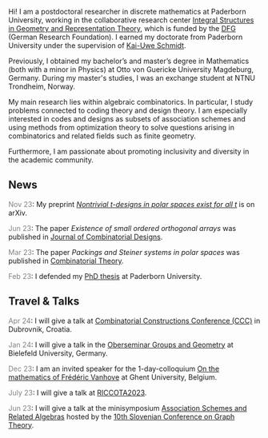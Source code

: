 Hi! I am a postdoctoral researcher in discrete mathematics at Paderborn University, working in the collaborative research center [Integral Structures in Geometry and Representation Theory](https://trr358.math.uni-bielefeld.de/Pages/aboutUs), which is funded by the [DFG](https://www.dfg.de/en/index.jsp) (German Research Foundation).
I earned my doctorate from Paderborn University under the supervision of [Kai-Uwe Schmidt](https://math.uni-paderborn.de/en/ag/dm/?cHash=49e3a4ac0c474af67ece490d7b6d9ec4).

Previously, I obtained my bachelor’s and master’s degree in Mathematics (both with a minor in Physics) at Otto von Guericke University Magdeburg, Germany. 
During my master's studies, I was an exchange student at NTNU Trondheim, Norway.

My main research lies within algebraic combinatorics. 
In particular, I study problems connected to coding theory and design theory.
I am especially interested in codes and designs as subsets of association schemes and using methods from optimization theory to solve questions arising in combinatorics and related fields such as finite geometry.

Furthermore, I am passionate about promoting inclusivity and diversity in the academic community.

## News

<span style="color:gray">Nov 23</span>: My preprint [*Nontrivial t-designs in polar spaces exist for all t*](https://arxiv.org/abs/2311.08288) is on arXiv.

<span style="color:gray">Jun 23</span>: The paper  *Existence of small ordered orthogonal arrays* was published in [Journal of Combinatorial Designs](https://doi.org/10.1002/jcd.21903).

<span style="color:gray">Mar 23</span>: The paper  *Packings and Steiner systems in polar spaces* was published in [Combinatorial Theory](https://escholarship.org/uc/item/83g3149p).

<span style="color:gray">Feb 23</span>: I defended my [PhD thesis](https://digital.ub.uni-paderborn.de/doi/10.17619/UNIPB/1-1672) at Paderborn University.

## Travel & Talks

<span style="color:gray">Apr 24</span>: I will give a talk at [Combinatorial Constructions Conference (CCC)](https://web.math.pmf.unizg.hr/acco/meetings.php) in Dubrovnik, Croatia.

<span style="color:gray">Jan 24</span>: I will give a talk in the [Oberseminar Groups and Geometry](https://www.math.uni-bielefeld.de/groupsgeometry/seminar.php?ID=156) at Bielefeld University, Germany.

<span style="color:gray">Dec 23</span>: I am an invited speaker for the 1-day-colloquium [On the mathematics of Frédéric Vanhove](https://cage.ugent.be/~aneri/CFV23) at Ghent University, Belgium.

<span style="color:gray">July 23</span>: I will give a talk at [RICCOTA2023](https://riccota2023.math.uniri.hr).

<span style="color:gray">Jun 23</span>: I will give a talk at the minisymposium  [Association Schemes and Related Algebras](https://sites.google.com/view/asra-minisymposium/home) hosted by the [10th Slovenian Conference
on Graph Theory](https://sicgt.si/).
